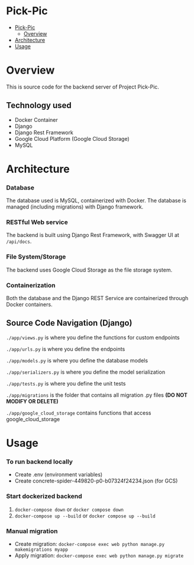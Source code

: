 # Pick-Pic

- [Pick-Pic](#pick-pic)
    - [Overview](#overview)
- [Architecture](#architecture)
- [Usage](#usage)

# Overview

This is source code for the backend server of Project Pick-Pic.

## Technology used

* Docker Container
* Django
* Django Rest Framework
* Google Cloud Platform (Google Cloud Storage)
* MySQL

# Architecture

### Database
The database used is MySQL, containerized with Docker. The database is managed (including migrations) with Django framework.

### RESTful Web service
The backend is built using Django Rest Framework, with Swagger UI at `/api/docs`.

### File System/Storage
The backend uses Google Cloud Storage as the file storage system.

### Containerization
Both the database and the Django REST Service are containerized through Docker containers.

## Source Code Navigation (Django)

`./app/views.py` is where you define the functions for custom endpoints

`./app/urls.py` is where you define the endpoints

`./app/models.py` is where you define the database models

`./app/serializers.py` is where you define the model serialization

`./app/tests.py` is where you define the unit tests

`./app/migrations` is the folder that contains all migration .py files **(DO NOT MODIFY OR DELETE)**

`./app/google_cloud_storage` contains functions that access google_cloud_storage

# Usage
### To run backend locally
* Create .env (environment variables)
* Create concrete-spider-449820-p0-b07324f24234.json  (for GCS)

### Start dockerized backend
1) `docker-compose down` or `docker compose down` 
2) `docker-compose up --build` or `docker compose up --build`


### Manual migration
* Create migration: `docker-compose exec web python manage.py makemigrations myapp`
* Apply migration: `docker-compose exec web python manage.py migrate`
